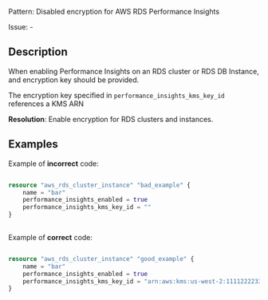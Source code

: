Pattern: Disabled encryption for AWS RDS Performance Insights

Issue: -

## Description

When enabling Performance Insights on an RDS cluster or RDS DB Instance, and encryption key should be provided.

The encryption key specified in `performance_insights_kms_key_id` references a KMS ARN

**Resolution**: Enable encryption for RDS clusters and instances.

## Examples

Example of **incorrect** code:

```terraform

resource "aws_rds_cluster_instance" "bad_example" {
	name = "bar"
	performance_insights_enabled = true
	performance_insights_kms_key_id = ""
}
		
```

Example of **correct** code:

```terraform

resource "aws_rds_cluster_instance" "good_example" {
	name = "bar"
	performance_insights_enabled = true
	performance_insights_kms_key_id = "arn:aws:kms:us-west-2:111122223333:key/1234abcd-12ab-34cd-56ef-1234567890ab"
}
		
```